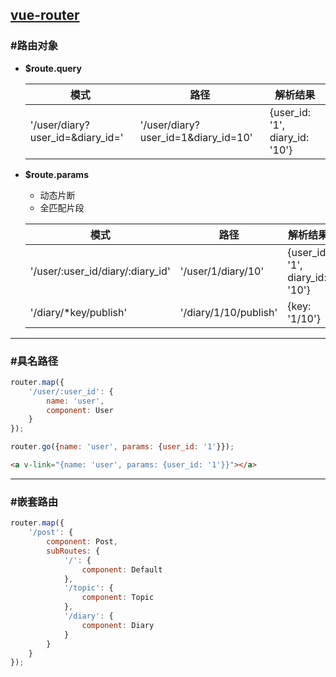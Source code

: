 ## [vue-router](http://router.vuejs.org/zh-cn/index.html) ##

### #路由对象 ###
+ __$route.query__

    | 模式 | 路径 | 解析结果 |
    | -------------------------------- | ----------------------------------- | ------------------------------ |
    | '/user/diary?user_id=&diary_id=' | '/user/diary?user_id=1&diary_id=10' | {user_id: '1', diary_id: '10'} |

+ __$route.params__
    + 动态片断
    + 全匹配片段

    | 模式 | 路径 | 解析结果 |
    | -------------------------------- | --------------------- | ------------------------------ |
    | '/user/:user_id/diary/:diary_id' | '/user/1/diary/10'    | {user_id: '1', diary_id: '10'} |
    | '/diary/*key/publish'            | '/diary/1/10/publish' | {key: '1/10'}                  |

*****

### #具名路径 ###

```javascript
router.map({
    '/user/:user_id': {
        name: 'user',
        component: User
    }
});
```
```javascript
router.go({name: 'user', params: {user_id: '1'}});
```
```html
<a v-link="{name: 'user', params: {user_id: '1'}}"></a>
```

*****

### #嵌套路由 ###

```javascript
router.map({
    '/post': {
        component: Post,
        subRoutes: {
            '/': {
                component: Default
            },
            '/topic': {
                component: Topic
            },
            '/diary': {
                component: Diary
            }
        }
    }
});
```